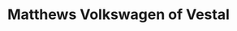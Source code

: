 ---
title: "Matthews Volkswagen of Vestal"
url: /vestal/matthews-volkswagen-of-vestal/
shop: car
---